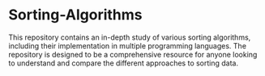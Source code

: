 # Sorting-Algorithms
This repository contains an in-depth study of various sorting algorithms, including their implementation in multiple programming languages. The repository is designed to be a comprehensive resource for anyone looking to understand and compare the different approaches to sorting data.

